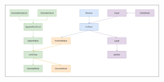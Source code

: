 ![code-organization](https://raw.githubusercontent.com/baiyizi/magic-box/main/go/universal-linked-list/image/code-organization.png "code-organization")
